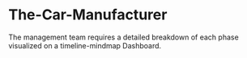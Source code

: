 # The-Car-Manufacturer
The management team requires a detailed breakdown of each phase visualized on a timeline-mindmap Dashboard.
